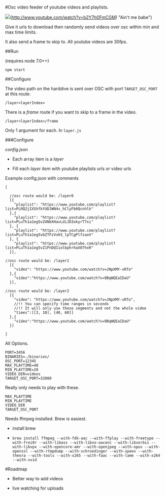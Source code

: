 #Osc video feeder of youtube videos and playlists.

![](http://img.youtube.com/vi/b2Y7h0FmCGM/0.jpg)(http://www.youtube.com/watch?v=b2Y7h0FmCGM) "Ain't me babe")

Give it urls to download then randomly send videos over osc within min and max time limits.

It also send a frame to skip to. All youtube videos are 30fps.

##Run

(requires node 7.0++)

`npm start`


##Configure


The video path on the harddive is sent over OSC with port `TARGET_OSC_PORT` at this route:

`/layer<layerIndex>`

There is a _frame_ route if you want to skip to a frame in the video.

`/layer<layerIndex>/frame`

Only 1 argument for each. In `layer.js`


###Configure

_config.json_

- Each array item is a _layer_

- Fill each _layer item_ with youtube playlists urls or video urls

Example config.json with comments

```
[

  //osc route would be: /layer0
  [{
    "playlist": "https://www.youtube.com/playlist?list=PLRQ2jIXShfkYUDJWN4v_hClyFb0Qcnhlk"
  },{
    "playlist": "https://www.youtube.com/playlist?list=PLuTh1a1eg5vZ4NbXHavLdiJD3xkyrT7xi"
  }, {
    "playlist": "https://www.youtube.com/playlist?list=PLuTh1a1eg5vbZTFzVvH3_lpTCgPlfzaoV"
  }, {
    "playlist": "https://www.youtube.com/playlist?list=PLuTh1a1eg5vZ1PnDQIiolbphrhaX07hxR"
  }],

//osc route would be: /layer1
  [{
    "video": "https://www.youtube.com/watch?v=JNpXMY-vRTo"
  },{
    "video":"https://www.youtube.com/watch?v=9BqWQEaIDaU"
  }],

//osc route would be: /layer2
  [{
    "video": "https://www.youtube.com/watch?v=JNpXMY-vRTo",
    //!! You can specify time ranges in seconds
    //!! It will only use these segments and not the whole video
    "times":[[3, 10], [40, 60]]
  },{
    "video":"https://www.youtube.com/watch?v=9BqWQEaIDaU"
  }]

]
```

All Options.

```
PORT=3456
BINARIES=./binaries/
OSC_PORT=12345
MAX_PLAYTIME=40
MIN_PLAYTIME=20
VIDEO_DIR=videos
TARGET_OSC_PORT=32000

```


Really only needs to play with these.

```
MAX_PLAYTIME
MIN_PLAYTIME
VIDEO_DIR
TARGET_OSC_PORT
```



Needs ffmpeg installed. Brew is easiest.

 - install brew

- `brew install ffmpeg --with-fdk-aac --with-ffplay --with-freetype --with-frei0r --with-libass --with-libvo-aacenc --with-libvorbis --with-libvpx --with-opencore-amr --with-openjpeg --with-opus --with-openssl --with-rtmpdump --with-schroedinger --with-speex --with-theora --with-tools --with-x265 --with-faac --with-lame --with-x264 --with-xvid`


#Roadmap

 - Better way to add videos

 - live watching for uploads
